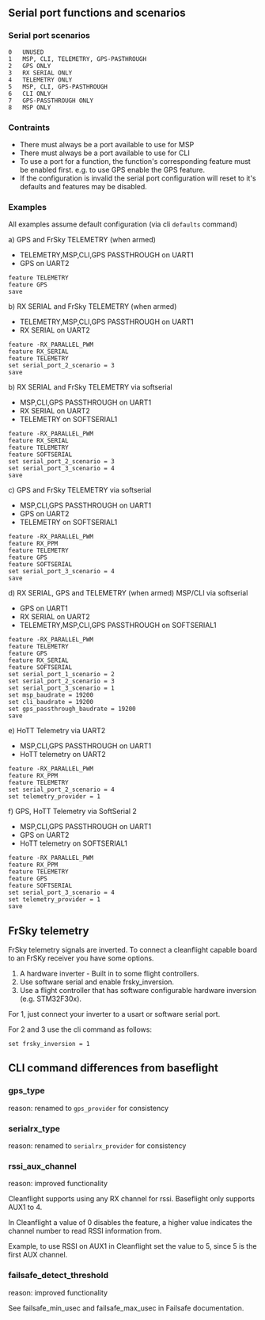 ## Serial port functions and scenarios

### Serial port scenarios

```
0   UNUSED
1   MSP, CLI, TELEMETRY, GPS-PASTHROUGH
2   GPS ONLY
3   RX SERIAL ONLY
4   TELEMETRY ONLY
5   MSP, CLI, GPS-PASTHROUGH
6   CLI ONLY
7   GPS-PASSTHROUGH ONLY
8   MSP ONLY
```

### Contraints

* There must always be a port available to use for MSP
* There must always be a port available to use for CLI
* To use a port for a function, the function's corresponding feature must be enabled first.
e.g. to use GPS enable the GPS feature.
* If the configuration is invalid the serial port configuration will reset to it's defaults and features may be disabled.

### Examples

All examples assume default configuration (via cli `defaults` command)

a) GPS and FrSky TELEMETRY (when armed)

- TELEMETRY,MSP,CLI,GPS PASSTHROUGH on UART1
- GPS on UART2

```
feature TELEMETRY
feature GPS
save
```

b) RX SERIAL and FrSky TELEMETRY (when armed)

- TELEMETRY,MSP,CLI,GPS PASSTHROUGH on UART1
- RX SERIAL on UART2

```
feature -RX_PARALLEL_PWM
feature RX_SERIAL
feature TELEMETRY
set serial_port_2_scenario = 3
save
```

b) RX SERIAL and FrSky TELEMETRY via softserial

- MSP,CLI,GPS PASSTHROUGH on UART1
- RX SERIAL on UART2
- TELEMETRY on SOFTSERIAL1

```
feature -RX_PARALLEL_PWM
feature RX_SERIAL
feature TELEMETRY
feature SOFTSERIAL
set serial_port_2_scenario = 3
set serial_port_3_scenario = 4
save
```

c) GPS and FrSky TELEMETRY via softserial

- MSP,CLI,GPS PASSTHROUGH on UART1
- GPS on UART2
- TELEMETRY on SOFTSERIAL1

```
feature -RX_PARALLEL_PWM
feature RX_PPM
feature TELEMETRY
feature GPS
feature SOFTSERIAL
set serial_port_3_scenario = 4
save
```
d) RX SERIAL, GPS and TELEMETRY (when armed) MSP/CLI via softserial

- GPS on UART1
- RX SERIAL on UART2
- TELEMETRY,MSP,CLI,GPS PASSTHROUGH on SOFTSERIAL1

```
feature -RX_PARALLEL_PWM
feature TELEMETRY
feature GPS
feature RX_SERIAL
feature SOFTSERIAL
set serial_port_1_scenario = 2
set serial_port_2_scenario = 3
set serial_port_3_scenario = 1
set msp_baudrate = 19200
set cli_baudrate = 19200
set gps_passthrough_baudrate = 19200
save
```

e) HoTT Telemetry via UART2

- MSP,CLI,GPS PASSTHROUGH on UART1
- HoTT telemetry on UART2

```
feature -RX_PARALLEL_PWM
feature RX_PPM
feature TELEMETRY
set serial_port_2_scenario = 4
set telemetry_provider = 1
```

f) GPS, HoTT Telemetry via SoftSerial 2

- MSP,CLI,GPS PASSTHROUGH on UART1
- GPS on UART2
- HoTT telemetry on SOFTSERIAL1

```
feature -RX_PARALLEL_PWM
feature RX_PPM
feature TELEMETRY
feature GPS
feature SOFTSERIAL
set serial_port_3_scenario = 4
set telemetry_provider = 1
save
```

## FrSky telemetry

FrSky telemetry signals are inverted.  To connect a cleanflight capable board to an FrSKy receiver you have some options.

1. A hardware inverter - Built in to some flight controllers.
2. Use software serial and enable frsky_inversion.
3. Use a flight controller that has software configurable hardware inversion (e.g. STM32F30x).

For 1, just connect your inverter to a usart or software serial port.

For 2 and 3 use the cli command as follows:

```
set frsky_inversion = 1
```

## CLI command differences from baseflight

### gps_type
reason: renamed to `gps_provider` for consistency

### serialrx_type
reason: renamed to `serialrx_provider` for consistency

### rssi_aux_channel
reason: improved functionality

Cleanflight supports using any RX channel for rssi.  Baseflight only supports AUX1 to 4.

In Cleanflight a value of 0 disables the feature, a higher value indicates the channel number to read RSSI information from.

Example, to use RSSI on AUX1 in Cleanflight set the value to 5, since 5 is the first AUX channel.

### failsafe_detect_threshold
reason: improved functionality

See failsafe_min_usec and failsafe_max_usec in Failsafe documentation.
